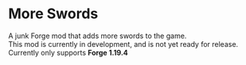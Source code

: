 # More Swords
A junk Forge mod that adds more swords to the game. \
This mod is currently in development, and is not yet ready for release. \
Currently only supports **Forge 1.19.4**